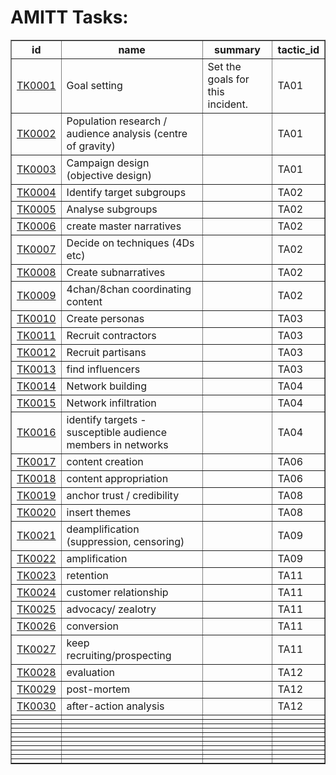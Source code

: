 # AMITT Tasks:

<table border="1">
<tr>
<th>id</th>
<th>name</th>
<th>summary</th>
<th>tactic_id</th>
</tr>
<tr>
<td><a href="tasks/TK0001.md">TK0001</a></td>
<td>Goal setting</td>
<td>Set the goals for this incident. </td>
<td>TA01</td>
</tr>
<tr>
<td><a href="tasks/TK0002.md">TK0002</a></td>
<td>Population research / audience analysis (centre of gravity)</td>
<td></td>
<td>TA01</td>
</tr>
<tr>
<td><a href="tasks/TK0003.md">TK0003</a></td>
<td>Campaign design (objective design)</td>
<td></td>
<td>TA01</td>
</tr>
<tr>
<td><a href="tasks/TK0004.md">TK0004</a></td>
<td>Identify target subgroups</td>
<td></td>
<td>TA02</td>
</tr>
<tr>
<td><a href="tasks/TK0005.md">TK0005</a></td>
<td>Analyse subgroups</td>
<td></td>
<td>TA02</td>
</tr>
<tr>
<td><a href="tasks/TK0006.md">TK0006</a></td>
<td>create master narratives</td>
<td></td>
<td>TA02</td>
</tr>
<tr>
<td><a href="tasks/TK0007.md">TK0007</a></td>
<td>Decide on techniques (4Ds etc)</td>
<td></td>
<td>TA02</td>
</tr>
<tr>
<td><a href="tasks/TK0008.md">TK0008</a></td>
<td>Create subnarratives</td>
<td></td>
<td>TA02</td>
</tr>
<tr>
<td><a href="tasks/TK0009.md">TK0009</a></td>
<td>4chan/8chan coordinating content</td>
<td></td>
<td>TA02</td>
</tr>
<tr>
<td><a href="tasks/TK0010.md">TK0010</a></td>
<td>Create personas</td>
<td></td>
<td>TA03</td>
</tr>
<tr>
<td><a href="tasks/TK0011.md">TK0011</a></td>
<td>Recruit contractors</td>
<td></td>
<td>TA03</td>
</tr>
<tr>
<td><a href="tasks/TK0012.md">TK0012</a></td>
<td>Recruit partisans</td>
<td></td>
<td>TA03</td>
</tr>
<tr>
<td><a href="tasks/TK0013.md">TK0013</a></td>
<td>find influencers</td>
<td></td>
<td>TA03</td>
</tr>
<tr>
<td><a href="tasks/TK0014.md">TK0014</a></td>
<td>Network building</td>
<td></td>
<td>TA04</td>
</tr>
<tr>
<td><a href="tasks/TK0015.md">TK0015</a></td>
<td>Network infiltration</td>
<td></td>
<td>TA04</td>
</tr>
<tr>
<td><a href="tasks/TK0016.md">TK0016</a></td>
<td>identify targets - susceptible audience members in networks</td>
<td></td>
<td>TA04</td>
</tr>
<tr>
<td><a href="tasks/TK0017.md">TK0017</a></td>
<td>content creation</td>
<td></td>
<td>TA06</td>
</tr>
<tr>
<td><a href="tasks/TK0018.md">TK0018</a></td>
<td>content appropriation</td>
<td></td>
<td>TA06</td>
</tr>
<tr>
<td><a href="tasks/TK0019.md">TK0019</a></td>
<td>anchor trust / credibility</td>
<td></td>
<td>TA08</td>
</tr>
<tr>
<td><a href="tasks/TK0020.md">TK0020</a></td>
<td>insert themes</td>
<td></td>
<td>TA08</td>
</tr>
<tr>
<td><a href="tasks/TK0021.md">TK0021</a></td>
<td>deamplification (suppression, censoring)</td>
<td></td>
<td>TA09</td>
</tr>
<tr>
<td><a href="tasks/TK0022.md">TK0022</a></td>
<td>amplification</td>
<td></td>
<td>TA09</td>
</tr>
<tr>
<td><a href="tasks/TK0023.md">TK0023</a></td>
<td>retention</td>
<td></td>
<td>TA11</td>
</tr>
<tr>
<td><a href="tasks/TK0024.md">TK0024</a></td>
<td>customer relationship</td>
<td></td>
<td>TA11</td>
</tr>
<tr>
<td><a href="tasks/TK0025.md">TK0025</a></td>
<td>advocacy/ zealotry</td>
<td></td>
<td>TA11</td>
</tr>
<tr>
<td><a href="tasks/TK0026.md">TK0026</a></td>
<td>conversion</td>
<td></td>
<td>TA11</td>
</tr>
<tr>
<td><a href="tasks/TK0027.md">TK0027</a></td>
<td>keep recruiting/prospecting</td>
<td></td>
<td>TA11</td>
</tr>
<tr>
<td><a href="tasks/TK0028.md">TK0028</a></td>
<td>evaluation</td>
<td></td>
<td>TA12</td>
</tr>
<tr>
<td><a href="tasks/TK0029.md">TK0029</a></td>
<td>post-mortem</td>
<td></td>
<td>TA12</td>
</tr>
<tr>
<td><a href="tasks/TK0030.md">TK0030</a></td>
<td>after-action analysis</td>
<td></td>
<td>TA12</td>
</tr>
<tr>
<td><a href="tasks/.md"></a></td>
<td></td>
<td></td>
<td></td>
</tr>
<tr>
<td><a href="tasks/.md"></a></td>
<td></td>
<td></td>
<td></td>
</tr>
<tr>
<td><a href="tasks/.md"></a></td>
<td></td>
<td></td>
<td></td>
</tr>
<tr>
<td><a href="tasks/.md"></a></td>
<td></td>
<td></td>
<td></td>
</tr>
<tr>
<td><a href="tasks/.md"></a></td>
<td></td>
<td></td>
<td></td>
</tr>
<tr>
<td><a href="tasks/.md"></a></td>
<td></td>
<td></td>
<td></td>
</tr>
<tr>
<td><a href="tasks/.md"></a></td>
<td></td>
<td></td>
<td></td>
</tr>
<tr>
<td><a href="tasks/.md"></a></td>
<td></td>
<td></td>
<td></td>
</tr>
<tr>
<td><a href="tasks/.md"></a></td>
<td></td>
<td></td>
<td></td>
</tr>
<tr>
<td><a href="tasks/.md"></a></td>
<td></td>
<td></td>
<td></td>
</tr>
<tr>
<td><a href="tasks/.md"></a></td>
<td></td>
<td></td>
<td></td>
</tr>
</table>
